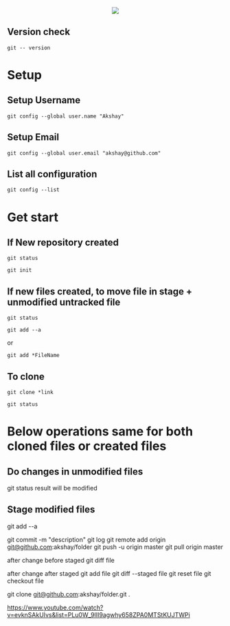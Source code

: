 <div align="center">
  <img src="https://git-scm.com/book/en/v2/images/lifecycle.png">
</div>

## Version check
```
git -- version
```
# Setup
## Setup Username
```
git config --global user.name "Akshay"
```
## Setup Email
```
git config --global user.email "akshay@github.com"
```
## List all configuration
```
git config --list
```

# Get start

## If New repository created 
```
git status
```
```
git init
```

## If new files created, to move file in stage + unmodified untracked file
```
git status
```
```
git add --a
```
or
```
git add *FileName
```

## To clone
```
git clone *link
```
```
git status
```
# Below operations same for both cloned files or created files
## Do changes in unmodified files 
git status
result will be modified

## Stage modified files 
git add --a

git commit -m "description"
git log
git remote add origin git@github.com:akshay/folder
git push -u origin master
git pull origin master

after change before staged
git diff file

after change after staged
git add file
git diff --staged file
git reset file
git checkout file 

git clone git@github.com:akshay/folder.git .

https://www.youtube.com/watch?v=evknSAkUIvs&list=PLu0W_9lII9agwhy658ZPA0MTStKUJTWPi
 
